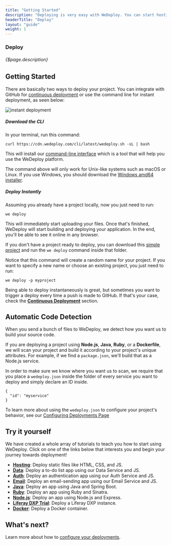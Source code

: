 ```yaml
---
title: "Getting Started"
description: "Deploying is very easy with WeDeploy. You can start hosting your project, building a database, or even authenticating users within a couple of minutes!"
headerTitle: "Deploy"
layout: "guide"
weight: 1
---
```


### Deploy

###### {$page.description}

<article id="1">

## Getting Started

There are basically two ways to deploy your project. You can integrate with GitHub for [continuous deployment](/docs/deploy/continuous-deployment/) or use the command line for instant deployment, as seen below:

![instant deployment](/images/blog/post-12--instant-deployment.gif)

##### Download the CLI

In your terminal, run this command:

```
curl https://cdn.wedeploy.com/cli/latest/wedeploy.sh -sL | bash
```

This will install our [command-line interface](/docs/intro/using-the-command-line/) which is a tool that will help you use the WeDeploy platform.

<aside>

The command above will only work for Unix-like systems such as macOS or Linux. If you use Windows, you should download the [Windows amd64 installer](https://bin.equinox.io/c/8WGbGy94JXa/cli-stable-windows-amd64.msi).

</aside>

##### Deploy Instantly

Assuming you already have a project locally, now you just need to run:

```
we deploy
```

This will immediately start uploading your files. Once that's finished, WeDeploy will start building and deploying your application. In the end, you'll be able to see it online in any browser.

<aside>

If you don't have a project ready to deploy, you can download this [simple project](https://github.com/wedeploy-examples/hosting-example/master.zip) and run the `we deploy` command inside that folder.

</aside>

Notice that this command will create a random name for your project. If you want to specify a new name or choose an existing project, you just need to run:

```
we deploy -p myproject
```

Being able to deploy instantaneously is great, but sometimes you want to trigger a deploy every time a push is made to GitHub. If that's your case, check the **[Continuous Deployment](/docs/deploy/continuous-deployment/)** section.

</article>

<article id="2">

## Automatic Code Detection

When you send a bunch of files to WeDeploy, we detect how you want us to build your source code.

If you are deploying a project using **Node.js**, **Java**, **Ruby**, or a **Dockerfile**, we will scan your project and build it according to your project's unique attributes. For example, if we find a `package.json`, we'll build that as a Node.js service.

In order to make sure we know where you want us to scan, we require that you place a `wedeploy.json` inside the folder of every service you want to deploy and simply declare an ID inside.

```application/json
{
  "id": "myservice"
}
```

<aside>

To learn more about using the `wedeploy.json` to configure your project's behavior, see our [Configuring Deployments Page](/docs/deploy/configuring-deployments/)

</aside>

</article>

<article id="5">

## Try it yourself

We have created a whole array of tutorials to teach you how to start using WeDeploy. Click on one of the links below that interests you and begin your journey towards deployment!

* **<a target="_blank" href="/tutorials/hosting/">Hosting</a>**: Deploy static files like HTML, CSS, and JS.
* **<a target="_blank" href="/tutorials/data-web/">Data</a>**: Deploy a to-do list app using our Data Service and JS.
* **<a target="_blank" href="/tutorials/auth-web/">Auth</a>**: Deploy an authentication app using our Auth Service and JS.
* **<a target="_blank" href="/tutorials/email-web/">Email</a>**: Deploy an email-sending app using our Email Service and JS.
* **<a target="_blank" href="/tutorials/java/">Java</a>**: Deploy an app using Java and Spring Boot.
* **<a target="_blank" href="/tutorials/ruby/">Ruby</a>**: Deploy an app using Ruby and Sinatra.
* **<a target="_blank" href="/tutorials/nodejs/">Node.js</a>**: Deploy an app using Node.js and Express.
* **<a target="_blank" href="/tutorials/liferay-dxp/">Liferay DXP Trial</a>**: Deploy a Liferay DXP instance.
* **<a target="_blank" href="/tutorials/docker/">Docker</a>**: Deploy a Docker container.

</article>

## What's next?

Learn more about how to [configure your deployments](/docs/deploy/configuring-deployments/).
